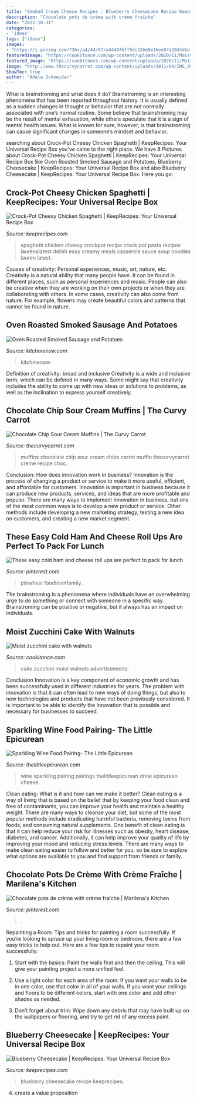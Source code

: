 ```yaml
---
title: "Smoked Cream Cheese Recipes : Blueberry Cheesecake Recipe Keeprecipes"
description: "Chocolate pots de crème with crème fraîche"
date: "2022-10-31"
categories:
- "ideas"
tags: ["ideas"]
images:
- "https://i.pinimg.com/736x/a4/44/97/a444976ff9dc31bb9e16ee97a28d3dbb.jpg"
featuredImage: "https://cookitonce.com/wp-content/uploads/2020/11/Moist-zucchini-cake-with-walnuts.jpg"
featured_image: "https://cookitonce.com/wp-content/uploads/2020/11/Moist-zucchini-cake-with-walnuts.jpg"
image: "http://www.thecurvycarrot.com/wp-content/uploads/2011/04/IMG_0945.jpg"
ShowToc: true
author: "Adela Schneider"
---
```



What is brainstroming and what does it do?
Brainstroming is an interesting phenomena that has been reported throughout history. It is usually defined as a sudden changes in thought or behavior that are not normally associated with one’s normal routine. Some believe that brainstroming may be the result of mental exhaustion, while others speculate that it is a sign of mental health issues. What is known for sure, however, is that brainstroming can cause significant changes in someone’s mindset and behavior.

	

		
searching about Crock-Pot Cheesy Chicken Spaghetti | KeepRecipes: Your Universal Recipe Box you've came to the right place. We have 8 Pictures about Crock-Pot Cheesy Chicken Spaghetti | KeepRecipes: Your Universal Recipe Box like Oven Roasted Smoked Sausage and Potatoes, Blueberry Cheesecake | KeepRecipes: Your Universal Recipe Box and also Blueberry Cheesecake | KeepRecipes: Your Universal Recipe Box. Here you go:
		
    
## Crock-Pot Cheesy Chicken Spaghetti | KeepRecipes: Your Universal Recipe Box

<img loading=lazy src="https://keeprecipes.com/sites/keeprecipes/files/imagecache/recipe_large/114083_1423182541_0.jpg" onerror="this.onerror=null;this.src='https://tse1.mm.bing.net/th?id=OIP.ZrSH6h4z259JrIClidNwDgHaLH&amp;pid=15.1';" alt="Crock-Pot Cheesy Chicken Spaghetti | KeepRecipes: Your Universal Recipe Box">

_Source: keeprecipes.com_

>spaghetti chicken cheesy crockpot recipe crock pot pasta recipes laurenslatest delish easy creamy meals casserole sauce soup noodles lauren latest. 

	

Causes of creativity: Personal experiences, music, art, nature, etc.
Creativity is a natural ability that many people have. It can be found in different places, such as personal experiences and music. People can also be creative when they are working on their own projects or when they are collaborating with others. In some cases, creativity can also come from nature. For example, flowers may create beautiful colors and patterns that cannot be found in nature.

    
## Oven Roasted Smoked Sausage And Potatoes

<img loading=lazy src="http://kitchmenow.com/wp-content/uploads/2019/09/Oven-Roasted-Smoked-Sausage-and-Potatoes_.jpg" onerror="this.onerror=null;this.src='https://tse2.mm.bing.net/th?id=OIP.0LkDPD2fDHiyHA0gf58p7wHaJ4&amp;pid=15.1';" alt="Oven Roasted Smoked Sausage and Potatoes">

_Source: kitchmenow.com_

>kitchmenow. 

	

Definition of creativity: broad and inclusive
Creativity is a wide and inclusive term, which can be defined in many ways. Some might say that creativity includes the ability to come up with new ideas or solutions to problems, as well as the inclination to express yourself creatively.

    
## Chocolate Chip Sour Cream Muffins | The Curvy Carrot

<img loading=lazy src="http://www.thecurvycarrot.com/wp-content/uploads/2011/04/IMG_0945.jpg" onerror="this.onerror=null;this.src='https://tse4.mm.bing.net/th?id=OIP.VLglcZaoGykhpWeyRwIl-gHaLH&amp;pid=15.1';" alt="Chocolate Chip Sour Cream Muffins | The Curvy Carrot">

_Source: thecurvycarrot.com_

>muffins chocolate chip sour cream chips carrot muffin thecurvycarrot creme recipe choc. 

	

Conclusion: How does innovation work in business?
Innovation is the process of changing a product or service to make it more useful, efficient, and affordable for customers. Innovation is important in business because it can produce new products, services, and ideas that are more profitable and popular. There are many ways to implement innovation in business, but one of the most common ways is to develop a new product or service. Other methods include developing a new marketing strategy, testing a new idea on customers, and creating a new market segment.

    
## These Easy Cold Ham And Cheese Roll Ups Are Perfect To Pack For Lunch

<img loading=lazy src="https://i.pinimg.com/736x/a4/44/97/a444976ff9dc31bb9e16ee97a28d3dbb.jpg" onerror="this.onerror=null;this.src='https://tse1.mm.bing.net/th?id=OIP.WnDSjXQyaYDluiVjefFzIQHaLH&amp;pid=15.1';" alt="These easy cold ham and cheese roll ups are perfect to pack for lunch">

_Source: pinterest.com_

>pinwheel foodlovinfamily. 

	

The brainstroming is a phenomena where individuals have an overwhelming urge to do something or connect with someone in a specific way. Brainstroming can be positive or negative, but it always has an impact on individuals.

    
## Moist Zucchini Cake With Walnuts

<img loading=lazy src="https://cookitonce.com/wp-content/uploads/2020/11/Moist-zucchini-cake-with-walnuts.jpg" onerror="this.onerror=null;this.src='https://tse3.mm.bing.net/th?id=OIP.U_FEPMnFKQT1n0SZ6N1g4gHaJ4&amp;pid=15.1';" alt="Moist zucchini cake with walnuts">

_Source: cookitonce.com_

>cake zucchini moist walnuts advertisements. 

	

Conclusion
Innovation is a key component of economic growth and has been successfully used in different industries for years. The problem with innovation is that it can often lead to new ways of doing things, but also to new technologies and products that have not been previously considered. It is important to be able to identify the Innovation that is possible and necessary for businesses to succeed.

    
## Sparkling Wine Food Pairing- The Little Epicurean

<img loading=lazy src="https://www.thelittleepicurean.com/wp-content/uploads/2017/12/sparkling-wine-food-pairing-feature.jpg" onerror="this.onerror=null;this.src='https://tse1.mm.bing.net/th?id=OIP.esiz7dz_RxdMjM0_nESLEAHaLH&amp;pid=15.1';" alt="Sparkling Wine Food Pairing- The Little Epicurean">

_Source: thelittleepicurean.com_

>wine sparkling pairing pairings thelittleepicurean drink epicurean cheese. 

	

Clean eating: What is it and how can we make it better?
Clean eating is a way of living that is based on the belief that by keeping your food clean and free of contaminants, you can improve your health and maintain a healthy weight. There are many ways to cleanse your diet, but some of the most popular methods include eradicating harmful bacteria, removing toxins from foods, and consuming natural supplements.
One benefit of clean eating is that it can help reduce your risk for illnesses such as obesity, heart disease, diabetes, and cancer. Additionally, it can help improve your quality of life by improving your mood and reducing stress levels. There are many ways to make clean eating easier to follow and better for you, so be sure to explore what options are available to you and find support from friends or family.

    
## Chocolate Pots De Crème With Crème Fraîche | Marilena&#039;s Kitchen

<img loading=lazy src="https://i.pinimg.com/736x/b2/43/2b/b2432b6f8600e9993fa0ed329bb70c1c.jpg" onerror="this.onerror=null;this.src='https://tse2.mm.bing.net/th?id=OIP.enphS2Gmdd56PSJb7KOGzAHaKH&amp;pid=15.1';" alt="Chocolate pots de crème with crème fraîche | Marilena&#039;s Kitchen">

_Source: pinterest.com_

>. 

	

Repainting a Room: Tips and tricks for painting a room successfully.
If you’re looking to spruce up your living room or bedroom, there are a few easy tricks to help out. Here are a few tips to repaint your room successfully:
1) Start with the basics: Paint the walls first and then the ceiling. This will give your painting project a more unified feel.

2) Use a light color for each area of the room: If you want your walls to be in one color, use that color in all of your walls. If you want your ceilings and floors to be different colors, start with one color and add other shades as needed.

3) Don’t forget about trim: Wipe down any debris that may have built up on the wallpapers or flooring, and try to get rid of any excess paint.

    
## Blueberry Cheesecake | KeepRecipes: Your Universal Recipe Box

<img loading=lazy src="http://keeprecipes.com/sites/keeprecipes/files/256140_1489516650_0.jpg" onerror="this.onerror=null;this.src='https://tse1.mm.bing.net/th?id=OIP.oXIKF5c3dbniuwqJj_KKYAHaLG&amp;pid=15.1';" alt="Blueberry Cheesecake | KeepRecipes: Your Universal Recipe Box">

_Source: keeprecipes.com_

>blueberry cheesecake recipe keeprecipes. 

	

4. create a value proposition 

